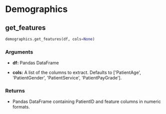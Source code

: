 # Demographics

## get_features

```python
demographics.get_features(df, cols=None)
```

### Arguments

- **df:** Pandas DataFrame
 
- **cols:** A list of the columns to extract. Defaults to ['PatientAge', 'PatientGender', 'PatientService', 'PatientPayGrade'].


### Returns

- Pandas DataFrame containing PatientID and feature columns in numeric formats.